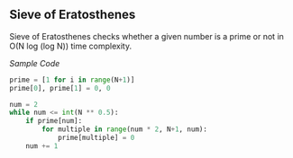 ## Sieve of Eratosthenes

Sieve of Eratosthenes checks whether a given number is a prime or not in O(N log (log N)) time complexity.

*Sample Code*
```python
prime = [1 for i in range(N+1)]
prime[0], prime[1] = 0, 0

num = 2
while num <= int(N ** 0.5):
    if prime[num]:
        for multiple in range(num * 2, N+1, num):
            prime[multiple] = 0
    num += 1
```
